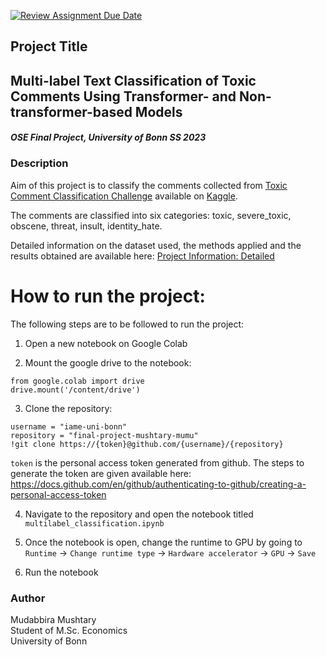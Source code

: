 [![Review Assignment Due Date](https://classroom.github.com/assets/deadline-readme-button-24ddc0f5d75046c5622901739e7c5dd533143b0c8e959d652212380cedb1ea36.svg)](https://classroom.github.com/a/R1vgPUT1)


## Project Title

## **Multi-label Text Classification of Toxic Comments Using Transformer- and Non-transformer-based Models**

#### *OSE Final Project, University of Bonn SS 2023*

### Description

Aim of this project is to classify the comments collected from [Toxic Comment Classification Challenge](https://www.kaggle.com/c/jigsaw-toxic-comment-classification-challenge) available on [Kaggle](https://www.kaggle.com/).

The comments are classified into six categories: toxic, severe_toxic, obscene, threat, insult, identity_hate.

Detailed information on the dataset used, the methods applied and the results obtained are available here: [Project Information: Detailed](PROJECT_INFO.md)

# How to run the project:

The following steps are to be followed to run the project:

1. Open a new notebook on Google Colab

2. Mount the google drive to the notebook:

```
from google.colab import drive
drive.mount('/content/drive')
```

3. Clone the repository:
```
username = "iame-uni-bonn"
repository = "final-project-mushtary-mumu"
!git clone https://{token}@github.com/{username}/{repository}

```
`token` is the personal access token generated from github. The steps to generate the token are given available here: https://docs.github.com/en/github/authenticating-to-github/creating-a-personal-access-token


4. Navigate to the repository and open the notebook titled `multilabel_classification.ipynb`

5. Once the notebook is open, change the runtime to GPU by going to `Runtime` -> `Change runtime type` -> `Hardware accelerator` -> `GPU` -> `Save`

6. Run the notebook

### Author
Mudabbira Mushtary\
Student of M.Sc. Economics\
University of Bonn


